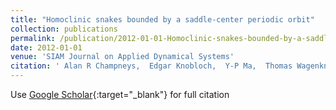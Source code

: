 ```yaml
---
title: "Homoclinic snakes bounded by a saddle-center periodic orbit"
collection: publications
permalink: /publication/2012-01-01-Homoclinic-snakes-bounded-by-a-saddle-center-periodic-orbit
date: 2012-01-01
venue: 'SIAM Journal on Applied Dynamical Systems'
citation: ' Alan R Champneys,  Edgar Knobloch,  Y-P Ma,  Thomas Wagenknecht (2012) &quot;Homoclinic snakes bounded by a saddle-center periodic orbit.&quot; <i>SIAM Journal on Applied Dynamical Systems</i>. 11, 1583--1613.'
---
```

Use [Google Scholar](https://scholar.google.com/scholar?q=Homoclinic+snakes+bounded+by+a+saddle+center+periodic+orbit){:target="_blank"} for full citation